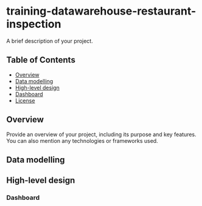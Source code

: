 # training-datawarehouse-restaurant-inspection

A brief description of your project.

## Table of Contents

- [Overview](#overview)
- [Data modelling](#features)
- [High-level design](#installation)
- [Dashboard](#contributing)
- [License](#license)

## Overview

Provide an overview of your project, including its purpose and key features. You can also mention any technologies or frameworks used.

## Data modelling


## High-level design


### Dashboard
